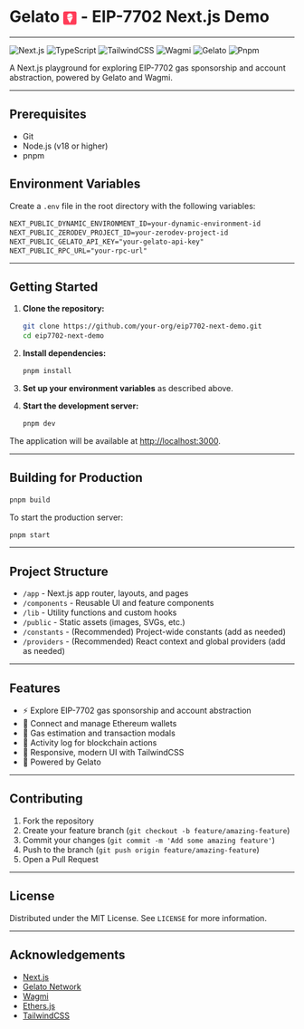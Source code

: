 # Gelato <img src="./public/gelato-icon.svg" alt="Logo" width="24" align="center" /> - EIP-7702 Next.js Demo

<hr/>

![Next.js](https://img.shields.io/badge/-Next.js-000000?style=for-the-badge&logo=next.js&logoColor=white)
![TypeScript](https://img.shields.io/badge/-TypeScript-007ACC?style=for-the-badge&logo=typescript&logoColor=white)
![TailwindCSS](https://img.shields.io/badge/-TailwindCSS-38B2AC?style=for-the-badge&logo=tailwind-css&logoColor=white)
![Wagmi](https://img.shields.io/badge/Wagmi-FFD700?style=for-the-badge&logo=ethereum&logoColor=black)
![Gelato](https://img.shields.io/badge/Gelato-FF4A4A?style=for-the-badge&logo=gelato&logoColor=white)
![Pnpm](https://img.shields.io/badge/pnpm-yellow?style=for-the-badge&logo=pnpm&logoColor=white)

A Next.js playground for exploring EIP-7702 gas sponsorship and account abstraction, powered by Gelato and Wagmi.

---

## Prerequisites

- Git
- Node.js (v18 or higher)
- pnpm

## Environment Variables

Create a `.env` file in the root directory with the following variables:

```env
NEXT_PUBLIC_DYNAMIC_ENVIRONMENT_ID=your-dynamic-environment-id
NEXT_PUBLIC_ZERODEV_PROJECT_ID=your-zerodev-project-id
NEXT_PUBLIC_GELATO_API_KEY="your-gelato-api-key"
NEXT_PUBLIC_RPC_URL="your-rpc-url"
```

---

## Getting Started

1. **Clone the repository:**
   ```sh
   git clone https://github.com/your-org/eip7702-next-demo.git
   cd eip7702-next-demo
   ```

2. **Install dependencies:**
   ```sh
   pnpm install
   ```

3. **Set up your environment variables** as described above.

4. **Start the development server:**
   ```sh
   pnpm dev
   ```

The application will be available at [http://localhost:3000](http://localhost:3000).

---

## Building for Production

```sh
pnpm build
```

To start the production server:
```sh
pnpm start
```

---

## Project Structure

- `/app` - Next.js app router, layouts, and pages
- `/components` - Reusable UI and feature components
- `/lib` - Utility functions and custom hooks
- `/public` - Static assets (images, SVGs, etc.)
- `/constants` - (Recommended) Project-wide constants (add as needed)
- `/providers` - (Recommended) React context and global providers (add as needed)

---

## Features

- ⚡ Explore EIP-7702 gas sponsorship and account abstraction
- 🔗 Connect and manage Ethereum wallets
- 🧮 Gas estimation and transaction modals
- 📜 Activity log for blockchain actions
- 🎨 Responsive, modern UI with TailwindCSS
- 🦄 Powered by Gelato

---

## Contributing

1. Fork the repository
2. Create your feature branch (`git checkout -b feature/amazing-feature`)
3. Commit your changes (`git commit -m 'Add some amazing feature'`)
4. Push to the branch (`git push origin feature/amazing-feature`)
5. Open a Pull Request

---

## License

Distributed under the MIT License. See `LICENSE` for more information.

---

## Acknowledgements

- [Next.js](https://nextjs.org/)
- [Gelato Network](https://www.gelato.network/)
- [Wagmi](https://wagmi.sh/)
- [Ethers.js](https://docs.ethers.org/)
- [TailwindCSS](https://tailwindcss.com/)